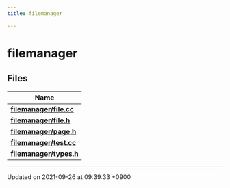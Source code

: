 ```yaml
---
title: filemanager

---
```


# filemanager



## Files

| Name           |
| -------------- |
| **[filemanager/file.cc](/Files/file_8cc#file-file.cc)**  |
| **[filemanager/file.h](/Files/file_8h#file-file.h)**  |
| **[filemanager/page.h](/Files/page_8h#file-page.h)**  |
| **[filemanager/test.cc](/Files/test_8cc#file-test.cc)**  |
| **[filemanager/types.h](/Files/types_8h#file-types.h)**  |






-------------------------------

Updated on 2021-09-26 at 09:39:33 +0900
